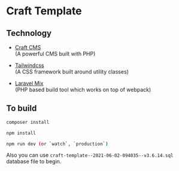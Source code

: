 # Craft Template

## Technology

- [Craft CMS](https://craftcms.com/)  
(A powerful CMS built with PHP)

- [Tailwindcss](https://tailwindcss.com/)  
(A CSS framework built around utility classes)

- [Laravel Mix](https://laravel.com/docs/7.x/mix)  
(PHP based build tool which works on top of webpack)

## To build

```bash
composer install  

npm install  

npm run dev (or `watch`, `production`)
```

Also you can use `craft-template--2021-06-02-094035--v3.6.14.sql` database file to begin.
